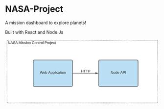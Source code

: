 # NASA-Project

A mission dashboard to explore planets!

Built with React and Node.Js


![Project Diagram](./readme-img/projectdiagram.PNG)

